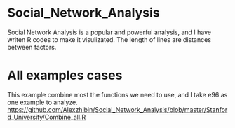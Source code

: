 # Social_Network_Analysis
  Social Network Analysis is a popular and powerful analysis, and I have writen R codes to make it visulizated. 
The length of lines are distances between factors. 

# All examples cases
  This example combine most the functions we need to use, and I take e96 as one example to analyze. 
  https://github.com/Alexzhibin/Social_Network_Analysis/blob/master/Stanford_University/Combine_all.R

